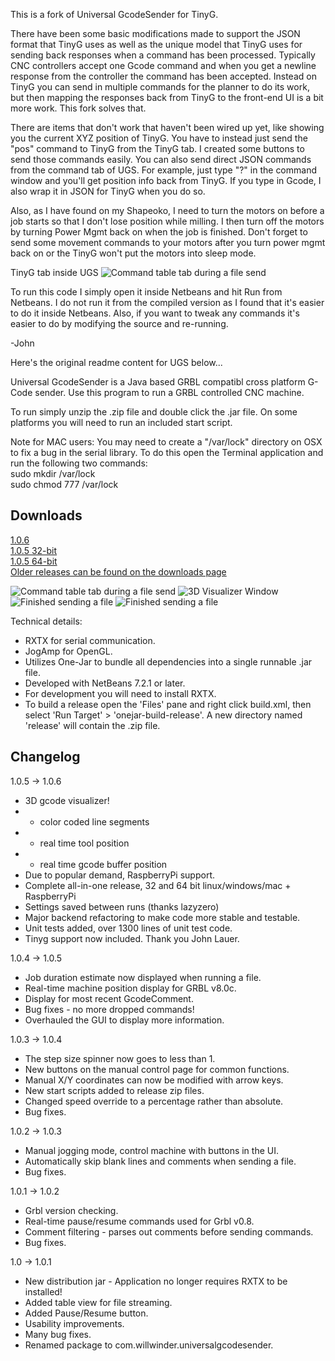 This is a fork of Universal GcodeSender for TinyG. 

There have been some basic modifications made to support the JSON format that TinyG uses as
well as the unique model that TinyG uses for sending back responses when a command has been
processed. Typically CNC controllers accept one Gcode command and when you get a newline
response from the controller the command has been accepted. Instead on TinyG you can
send in multiple commands for the planner to do its work, but then mapping the responses back
from TinyG to the front-end UI is a bit more work. This fork solves that.

There are items that don't work that haven't been wired up yet, like showing you the current
XYZ position of TinyG. You have to instead just send the "pos" command to TinyG from the
TinyG tab. I created some buttons to send those commands easily. You can also send direct 
JSON commands from the command tab of UGS. For example, just type "?" in the command window
and you'll get position info back from TinyG. If you type in Gcode, I also wrap it in JSON
for TinyG when you do so. 

Also, as I have found on my Shapeoko, I need to turn the motors on before a job starts so 
that I don't lose position while milling. I then turn off the motors by turning Power Mgmt
back on when the job is finished. Don't forget to send some movement commands to your motors
after you turn power mgmt back on or the TinyG won't put the motors into sleep mode.

TinyG tab inside UGS
![Command table tab during a file send](https://github.com/johnlauer/Universal-G-Code-Sender/raw/master/pictures/tinygtab.png "Tab inside UGS for TinyG commands.")

To run this code I simply open it inside Netbeans and hit Run from Netbeans. I do not run it from 
the compiled version as I found that it's easier to do it inside Netbeans. Also, if you want to 
tweak any commands it's easier to do by modifying the source and re-running.

-John

Here's the original readme content for UGS below...

Universal GcodeSender is a Java based GRBL compatibl cross platform G-Code sender. 
Use this program to run a GRBL controlled CNC machine.

To run simply unzip the .zip file and double click the .jar file.
On some platforms you will need to run an included start script.

Note for MAC users:
You may need to create a "/var/lock" directory on OSX to fix a bug in the serial
library. To do this open the Terminal application and run the following two
commands:
<br />
   sudo mkdir /var/lock
<br />
   sudo chmod 777 /var/lock
<br />

Downloads
---------
[1.0.6](http://bit.ly/16q7obd)
<br />
[1.0.5 32-bit](http://bit.ly/Xz4U1R)
<br />
[1.0.5 64-bit](http://bit.ly/SGKfMN)
<br />
[Older releases can be found on the downloads page](https://github.com/winder/builds/tree/master/UniversalGCodeSender)
<br />

![Command table tab during a file send](https://github.com/winder/Universal-G-Code-Sender/raw/master/pictures/1.0.6_command_table.png "Command table tab during a file send.")
![3D Visualizer Window](https://github.com/winder/Universal-G-Code-Sender/raw/master/pictures/1.0.6_visualizer.png "Visualizer window during a file send.")
![Finished sending a file](https://github.com/winder/Universal-G-Code-Sender/raw/master/pictures/1.0.6_job_finished.png "Popup after finishing a file send.")
![Finished sending a file](https://github.com/winder/Universal-G-Code-Sender/raw/master/pictures/1.0.6_advanced_machine_control.png "Advanced GRBL control buttons.")

Technical details:
* RXTX for serial communication.
* JogAmp for OpenGL.
* Utilizes One-Jar to bundle all dependencies into a single runnable .jar file.
* Developed with NetBeans 7.2.1 or later.
* For development you will need to install RXTX.
* To build a release open the 'Files' pane and right click build.xml, then 
  select 'Run Target' > 'onejar-build-release'. A new directory named 'release'
  will contain the .zip file.

Changelog
---------
1.0.5 -> 1.0.6
* 3D gcode visualizer!
* - color coded line segments
* - real time tool position
* - real time gcode buffer position
* Due to popular demand, RaspberryPi support.
* Complete all-in-one release, 32 and 64 bit linux/windows/mac + RaspberryPi
* Settings saved between runs (thanks lazyzero)
* Major backend refactoring to make code more stable and testable.
* Unit tests added, over 1300 lines of unit test code.
* Tinyg support now included. Thank you John Lauer.

1.0.4 -> 1.0.5
* Job duration estimate now displayed when running a file.
* Real-time machine position display for GRBL v8.0c.
* Display for most recent GcodeComment.
* Bug fixes - no more dropped commands!
* Overhauled the GUI to display more information.

1.0.3 -> 1.0.4
* The step size spinner now goes to less than 1.
* New buttons on the manual control page for common functions.
* Manual X/Y coordinates can now be modified with arrow keys.
* New start scripts added to release zip files.
* Changed speed override to a percentage rather than absolute.
* Bug fixes.

1.0.2 -> 1.0.3
* Manual jogging mode, control machine with buttons in the UI.
* Automatically skip blank lines and comments when sending a file.
* Bug fixes.

1.0.1 -> 1.0.2
* Grbl version checking.
* Real-time pause/resume commands used for Grbl v0.8.
* Comment filtering - parses out comments before sending commands.
* Bug fixes.

1.0 -> 1.0.1
* New distribution jar - Application no longer requires RXTX to be installed!
* Added table view for file streaming.
* Added Pause/Resume button.
* Usability improvements.
* Many bug fixes.
* Renamed package to com.willwinder.universalgcodesender.
